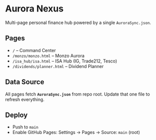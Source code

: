 # Aurora Nexus

Multi-page personal finance hub powered by a single `AuroraSync.json`.

## Pages
- `/` – Command Center
- `/monzo/monzo.html` – Monzo Aurora
- `/isa_hub/isa.html` – ISA Hub (IG, Trade212, Tesco)
- `/dividends/planner.html` – Dividend Planner

## Data Source
All pages fetch **`AuroraSync.json`** from repo root. Update that one file to refresh everything.

## Deploy
- Push to `main`
- Enable GitHub Pages: Settings → Pages → Source: `main` (root)